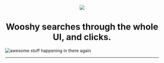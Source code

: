 <div align="center">
    <img src="https://github.com/godbout/Wooshy.docs/blob/master/assets/icon.png">
    <h1>Wooshy searches through the whole UI, and clicks.</h1>
</div>

![awesome stuff happening in there again](https://raw.githubusercontent.com/godbout/Wooshy.docs/master/assets/gif.gif "hehe again")

---
